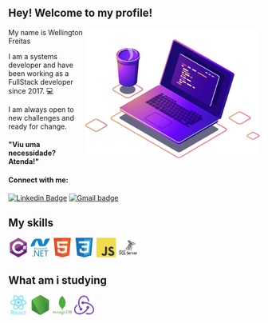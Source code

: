 
## Hey! Welcome to my profile!

<img align="right" src="https://github.com/WellingtonFreitas/WellingtonFreitas/blob/main/image/computer-illustration.png" width="350"/>
My name is Wellington Freitas

I am a systems developer and have been working as a FullStack developer since 2017. 💻

I am always open to new challenges and ready for change.

####  "Viu uma necessidade? Atenda!"

#### Connect with me:
[![Linkedin Badge](https://img.shields.io/badge/-WellingtonFreitas-blue?style=flat-square&logo=Linkedin&logoColor=white&link=https://www.linkedin.com/in/isadora-rodrigues-stangarlin-48402b141/)](https://www.linkedin.com/in/wellington-freitas-43624283/) [![Gmail badge](https://img.shields.io/badge/-wellington.m.de.freitas-red?style=flat-square&logo=Gmail&logoColor=white&link=mailto:wellington.m.de.freitas@gmail.com)](mailto:wellington.m.de.freitas@gmail.com)



## My skills

<img src ="https://raw.githubusercontent.com/devicons/devicon/master/icons/csharp/csharp-original.svg" alt = "c#" width = "40" height = "40" style = "max-width: 100%;"> </img>  <img src ="https://raw.githubusercontent.com/devicons/devicon/master/icons/dot-net/dot-net-plain-wordmark.svg" alt = ".net" width = "40" height = "40" style = "max-width: 100%;"> </img> <img src ="https://raw.githubusercontent.com/devicons/devicon/master/icons/html5/html5-original.svg" alt = "HTML5" width = "40" height = "40" style = "max-width: 100%;"> </img> <img src ="https://raw.githubusercontent.com/devicons/devicon/master/icons/css3/css3-original.svg" alt = "CSS3" width = "40" height = "40" style = "max-width: 100%;"> </img> <img src ="https://raw.githubusercontent.com/devicons/devicon/master/icons/javascript/javascript-original.svg" alt = "JS" width = "40" height = "40" style = "max-width: 100%;"> </img> <img src ="https://raw.githubusercontent.com/devicons/devicon/master/icons/microsoftsqlserver/microsoftsqlserver-plain-wordmark.svg" alt = "SQLServer" width = "40" height = "40" style = "max-width: 100%;"> </img>

## What am i studying

<img src ="https://raw.githubusercontent.com/devicons/devicon/master/icons/react/react-original-wordmark.svg" alt = "ReactJs" width = "40" height = "40" style = "max-width: 100%;"> </img>  <img src ="https://raw.githubusercontent.com/devicons/devicon/master/icons/nodejs/nodejs-original.svg" alt = "NodeJs" width = "40" height = "40" style = "max-width: 100%;"> </img>  <img src ="https://raw.githubusercontent.com/devicons/devicon/master/icons/mongodb/mongodb-plain-wordmark.svg" alt = "MongoDB" width = "40" height = "40" style = "max-width: 100%;"> </img>  <img src ="https://raw.githubusercontent.com/devicons/devicon/master/icons/redux/redux-original.svg" alt = "Redux" width = "40" height = "40" style = "max-width: 100%;"> </img>

